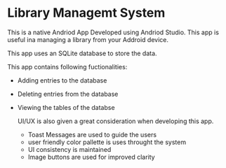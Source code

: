 # Library Managemt System

This is a native Andriod App Developed using Andriod Studio.
This app is useful ina managing a library from your Addroid device.

This app uses an SQLite database to store the data. 

This app contains following fuctionalities:
- Adding entries to the database
- Deleting entries from the database
- Viewing the tables of the databse

  UI/UX is also given a great consideration when developing this app.
  - Toast Messages are used to guide the users
  - user friendly color pallette is uses throught the system
  - UI consistency is maintained
  - Image buttons are used for improved clarity
